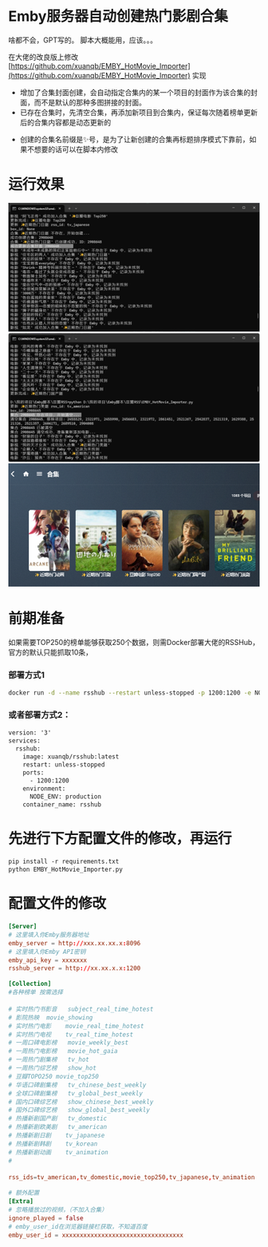 # Emby服务器自动创建热门影剧合集

啥都不会，GPT写的。 脚本大概能用，应该。。。

在大佬的改良版上修改 [https://github.com/xuanqb/EMBY_HotMovie_Importer](https://github.com/xuanqb/EMBY_HotMovie_Importer) 实现

+ 增加了合集封面创建，会自动指定合集内的某一个项目的封面作为该合集的封面，而不是默认的那种多图拼接的封面。
+ 已存在合集时，先清空合集，再添加新项目到合集内，保证每次随着榜单更新后的合集内容都是动态更新的
- 创建的合集名前缀是✨号，是为了让新创建的合集再标题排序模式下靠前，如果不想要的话可以在脚本内修改


# 运行效果
![image](docs/创建时.png)
![image](docs/清空合集.png)
![image](docs/创建完毕.png)

# 前期准备
如果需要TOP250的榜单能够获取250个数据，则需Docker部署大佬的RSSHub，官方的默认只能抓取10条，

### 部署方式1
``` Bash
docker run -d --name rsshub --restart unless-stopped -p 1200:1200 -e NODE_ENV=production xuanqb/rsshub:latest
```

### 或者部署方式2：
``` docker-compose
version: '3'
services:
  rsshub:
    image: xuanqb/rsshub:latest
    restart: unless-stopped
    ports:
      - 1200:1200
    environment:
      NODE_ENV: production
    container_name: rsshub
```

# 先进行下方配置文件的修改，再运行
```
pip install -r requirements.txt
python EMBY_HotMovie_Importer.py
```


# 配置文件的修改
``` conf
[Server]
# 这里填入你Emby服务器地址
emby_server = http://xxx.xx.xx.x:8096
# 这里填入你Emby API密钥
emby_api_key = xxxxxxx
rsshub_server = http://xx.xx.x.x:1200

```

``` conf
[Collection]
#各种榜单 按需选择

# 实时热门书影音	subject_real_time_hotest
# 影院热映	movie_showing
# 实时热门电影	movie_real_time_hotest
# 实时热门电视	tv_real_time_hotest
# 一周口碑电影榜	movie_weekly_best
# 一周热门电影榜	movie_hot_gaia
# 一周热门剧集榜	tv_hot
# 一周热门综艺榜	show_hot
# 豆瓣TOPO250	movie_top250
# 华语口碑剧集榜	tv_chinese_best_weekly
# 全球口碑剧集榜	tv_global_best_weekly
# 国内口碑综艺榜	show_chinese_best_weekly
# 国外口碑综艺榜	show_global_best_weekly
# 热播新剧国产剧	tv_domestic
# 热播新剧欧美剧	tv_american
# 热播新剧日剧	tv_japanese
# 热播新剧韩剧	tv_korean
# 热播新剧动画	tv_animation
# 

rss_ids=tv_american,tv_domestic,movie_top250,tv_japanese,tv_animation
```
``` conf
# 额外配置
[Extra]
# 忽略播放过的视频，（不加入合集）
ignore_played = false
# emby_user_id在浏览器链接栏获取，不知道百度
emby_user_id = xxxxxxxxxxxxxxxxxxxxxxxxxxxxxxxxxx
```
